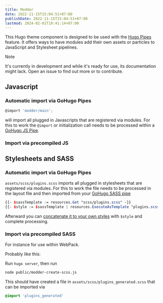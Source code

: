 ```yaml
---
title: Modder
date: 2022-11-15T15:04:51+07:00
publishDate: 2022-11-15T15:04:51+07:00
lastmod: 2024-02-01T19:41:14+07:00
---
```


This Hugo theme component is designed to be used with the [Hugo Pipes](https://gohugo.io/hugo-pipes/) feature. It offers ways to have modules add their own assets or particles to JavaScript and Stylesheet pipelines.

> [!NOTE]
> It's currently in development and while it's ready for use, its documentation might lack. Open an issue to find out more or to contribute.

## Javascript

### Automatic import via GoHugo Pipes

```js
@import 'modder/main';
```

will import all plugged in Javascripts that are registered via modules. For this to work the `@import` or initialization call needs to be processed within a [GoHugo JS Pipe](https://gohugo.io/hugo-pipes/js/).

### Import via precompiled JS

## Stylesheets and SASS

### Automatic import via GoHugo Pipes

`assets/scss/plugins.scss` imports all plugged in stylesheets that are registered via modules. For this to work the file needs to be processed in the layout file and then imported from your [GoHugo SASS pipe](https://gohugo.io/hugo-pipes/transpile-sass-to-css/)

```scss
{{- $sassTemplate := resources.Get "scss/plugins.scss" -}}
{{- $style := $sassTemplate | resources.ExecuteAsTemplate "plugins.scss" . | resources.ToCSS -}}
```

Afterward you can [concatenate it to your own styles](https://gohugo.io/hugo-pipes/bundling/) with `$style` and complete processing.

### Import via precompiled SASS

For instance for use within WebPack.

Probably like this:

Run `hugo server`, then run

```bash
node public/modder-create-scss.js
```

This should have created a file in `assets/scss/plugins_generated.scss` that can be imported via

```scss
@import 'plugins_generated'
```
